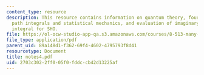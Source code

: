 ```yaml
---
content_type: resource
description: This resource contains information on quantum theory, fourier transform,
  path integrals and statistical mechanics, and evaluation of imaginary time path
  integral for SHO.
file: https://ol-ocw-studio-app-qa.s3.amazonaws.com/courses/8-513-many-body-theory-for-condensed-matter-systems-fall-2004/2703c3022ff005f0fddccb42d13225af_notes4.pdf
file_type: application/pdf
parent_uid: 89a148d1-f362-69f4-4602-4795793f8d41
resourcetype: Document
title: notes4.pdf
uid: 2703c302-2ff0-05f0-fddc-cb42d13225af
---
```

